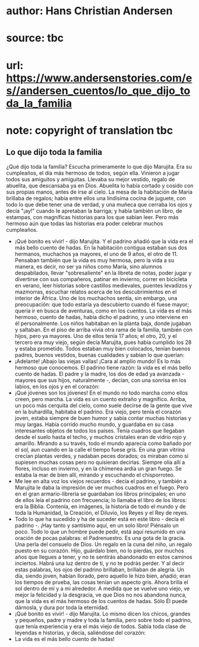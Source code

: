 # author: Hans Christian Andersen
# source: tbc
# url: https://www.andersenstories.com/es//andersen_cuentos/lo_que_dijo_toda_la_familia
# note: copyright of translation tbc

## Lo que dijo toda la familia 

¿Qué dijo toda la familia? Escucha primeramente lo que dijo Marujita.
Era su cumpleaños, el día más hermoso de todos, según ella. Vinieron a
jugar todos sus amiguitos y amiguitas. Llevaba su mejor vestido, regalo
de abuelita, que descansaba ya en Dios. Abuelita lo había cortado y
cosido con sus propias manos, antes de irse al cielo. La mesa de la
habitación de María brillaba de regalos; había entre ellos una lindísima
cocina de juguete, con todo lo que debe tener una de verdad, y una
muñeca que cerraba los ojos y decía "¡ay!" cuando le apretaban la
barriga; y había también un libro, de estampas, con magníficas historias
para los que sabían leer. Pero más hermoso aún que todas las historias
era poder celebrar muchos cumpleaños.
- ¡Qué bonito es vivir! - dijo Marujita. Y el padrino añadió que la vida
era el más bello cuento de hadas.
En la habitación contigua estaban sus dos hermanos, muchachos ya
mayores, el uno de 9 años, el otro de 11. Pensaban también que la vida
es muy hermosa, pero la vida a su manera, es decir, no ser ya niños como
María, sino alumnos despabilados, llevar "sobresaliente" en la libreta
de notas, poder jugar y divertirse con sus compañeros, patinar en
invierno, correr en bicicleta en verano, leer historias sobre castillos
medievales, puentes levadizos y mazmorras, escuchar relatos acerca de
los descubrimientos en el interior de África. Uno de los muchachos
sentía, sin embargo, una preocupación: que todo estaría ya descubierto
cuando él fuese mayor; quería ir en busca de aventuras, como en los
cuentos. La vida es el más hermoso, cuento de hadas, había dicho el
padrino, y uno interviene en él personalmente.
Los niños habitaban en la planta baja, donde jugaban y saltaban. En el
piso de arriba vivía otra rama de la familia, también con hijos, pero ya
mayores. Uno de ellos tenía 17 años; el otro, 20, y el tercero era muy
viejo, según decía Marujita, pues había cumplido los 28 y estaba
prometido. Todos estaban muy bien colocados, tenían buenos padres,
buenos vestidos, buenas cualidades y sabían lo que querían:
- ¡Adelante! ¡Abajo las viejas vallas! ¡Cara al amplio mundo! Es lo más
hermoso que conocemos. El padrino tiene razón: la vida es el más bello
cuento de hadas.
El padre y la madre, los dos de edad ya avanzada - mayores que sus
hijos, naturalmente -, decían, con una sonrisa en los labios, en los
ojos y en el corazón:
- ¡Qué jóvenes son los jóvenes! En el mundo no todo marcha como ellos
creen, pero marcha. La vida es un cuento extraño y magnífico.
Arriba, un poco más cerquita del cielo, como suele decirse de la gente
que vive en la buhardilla, habitaba el padrino. Era viejo, pero tenía el
corazón joven, estaba siempre de buen humor y sabía contar muchas
historias y muy largas. Había corrido mucho mundo, y guardaba en su casa
interesantes objetos de todos los países. Tenía cuadros que llegaban
desde el suelo hasta el techo, y muchos cristales eran de vidrio rojo y
amarillo. Mirando a su través, todo el mundo aparecía como bañado por el
sol, aun cuando en la calle el tiempo fuese gris. En una gran vitrina
crecían plantas verdes, y nadaban peces dorados; os miraban como si
supiesen muchas cosas pero no quisieran decirlas. Siempre olía allí a
flores, incluso en invierno, y en la chimenea ardía un gran fuego. Se
estaba la mar de bien allí, mirando y escuchando el chisporroteo.
- Me lee en alta voz los viejos recuerdos - decía el padrino, y también
a Marujita le daba la impresión de ver muchos cuadros en el fuego.
Pero en el gran armario-librería se guardaban los libros principales; en
uno de ellos leía el padrino con frecuencia; lo llamaba el libro de los
libros: era la Biblia. Contenía, en imágenes, la historia de todo el
mundo y de toda la Humanidad, la Creación, el Diluvio, los Reyes y el
Rey de reyes.
- Todo lo que ha sucedido y ha de suceder está en este libro - decía el
padrino -. ¡Hay tanto y santísimo aquí, en un solo libro! Piénsalo un
poco. Todo lo que un hombre puede pedir, está aquí resumido en una
oración de pocas palabras: el Padrenuestro. Es una gota de la gracia.
Una perla del consuelo de Dios. Un regalo en la cuna del niño, un regalo
puesto en su corazón. Hijo, guárdalo bien, no lo pierdas, por muchos
años que llegues a tener, y no te sentirás abandonado en estos caminos
inciertos. Habrá una luz dentro de ti, y no te podrás perder.
Y al decir estas palabras, los ojos del padrino brillaban, brillaban de
alegría. Un día, siendo joven, habían llorado, pero aquello le hizo
bien, añadió; eran los tiempos de prueba, las cosas tenían un aspecto
gris. Ahora brilla el sol dentro de mí y a mi alrededor. A medida que se
vuelve uno viejo, ve mejor la felicidad y la desgracia, ve que Dios no
nos abandona nunca, que la vida es el más hermoso de los cuentos de
hadas. Sólo Él puede dárnosla, y dura por toda la eternidad.
- ¡Qué bonito es vivir! - dijo Marujita.
Lo mismo dicen los chicos, grandes y pequeños, padre y madre y toda la
familia, pero sobre todo el padrino, que tenía experiencia y era el más
viejo de todos. Sabía toda clase de leyendas e historias, y decía,
saliéndose del corazón:
- La vida es el más bello cuento de hadas!
